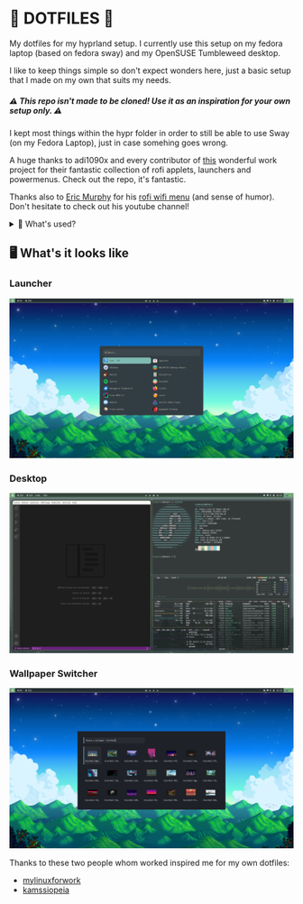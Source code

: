 # 🌿 DOTFILES 🐌 
My dotfiles for my hyprland setup. I currently use this setup on my fedora laptop (based on fedora sway) and my OpenSUSE Tumbleweed desktop. 

I like to keep things simple so don't expect wonders here, just a basic setup that I made on my own that suits my needs. 

##### ⚠️  *This repo isn't made to be cloned! Use it as an inspiration for your own setup only.*   ⚠️

I kept most things within the hypr folder in order to still be able to use Sway (on my Fedora Laptop), just in case somehing goes wrong.

A huge thanks to adi1090x and every contributor of [this](https://github.com/adi1090x/rofi?tab=readme-ov-file) wonderful work project for their fantastic  collection of rofi applets, launchers and powermenus. Check out the repo, it's fantastic.

Thanks also to [Eric Murphy](https://ericmurphy.xyz/) for his [rofi wifi menu](https://github.com/ericmurphyxyz/rofi-wifi-menu) (and sense of humor). Don't hesitate to check out his youtube channel! 

<details>
<summary> 🔧 What's used?  </summary>

- 🖥️    Window Manager: Hyprland
- 🥖    Bar: Waybar
- 🔍    Launcher: Rofi (Wayland)
- 🎨    Wallpaper Manager: Swaybg
- 🔔    Notification Manager: Swaync
- 🛌    Idle Manager: Hypridle
- 🔒    Lock Screen: Hyprlock
- 🌐    Browser: Zen Browser
- 📁    File Manager: Nautilus
- 🐈    Terminal Emulator: kitty
- 🐟    Shell: Fish
</details>



## 🖥️ What's it looks like

### Launcher
![Launcher](Resources/setup.png)

### Desktop
![Setup](flex2.png)

### Wallpaper Switcher
![Wallpaper Switcher](Resources/wallpaper_switcher.png)




Thanks to these two people whom worked inspired me for my own dotfiles: 
- [mylinuxforwork](https://github.com/mylinuxforwork/dotfiles/tree/main)
- [kamssiopeia](https://github.com/kamssiopeia/hyprland-dotfiles/tree/develop/.config) 

